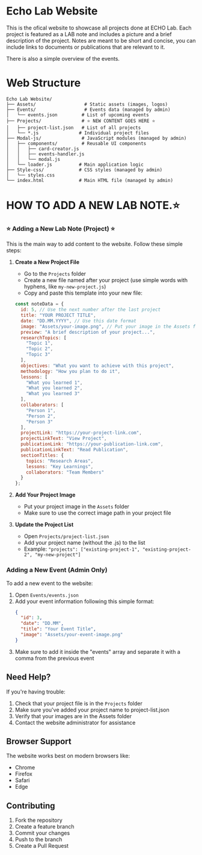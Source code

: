 # Echo Lab Website

This is the ofical website to showcase all projects done at ECHO Lab. Each project is featured as a LAB note and includes a picture and a brief description of the project. Notes are meant to be short and concise, you can include links to documents or publications that are relevant to it.

There is also a simple overview of the events.


# Web Structure

```
Echo Lab Website/
├── Assets/                  # Static assets (images, logos)
├── Events/                  # Events data (managed by admin)
│   └── events.json         # List of upcoming events
├── Projects/               # ⭐ NEW CONTENT GOES HERE ⭐
│   ├── project-list.json   # List of all projects
│   └── *.js               # Individual project files
├── Modal-js/               # JavaScript modules (managed by admin)
│   ├── components/         # Reusable UI components
│   │   ├── card-creator.js
│   │   ├── events-handler.js
│   │   └── modal.js
│   └── loader.js          # Main application logic
├── Style-css/             # CSS styles (managed by admin)
│   └── styles.css
└── index.html             # Main HTML file (managed by admin)
```


# HOW TO ADD A NEW LAB NOTE.⭐

### ⭐ Adding a New Lab Note (Project) ⭐

This is the main way to add content to the website. Follow these simple steps:

1. **Create a New Project File**
   - Go to the `Projects` folder
   - Create a new file named after your project (use simple words with hyphens, like `my-new-project.js`)
   - Copy and paste this template into your new file:

   ```javascript
   const noteData = {
     id: 5, // Use the next number after the last project
     title: "YOUR PROJECT TITLE",
     date: "DD.MM.YYYY", // Use this date format
     image: "Assets/your-image.png", // Put your image in the Assets folder
     preview: "A brief description of your project...",
     researchTopics: [
       "Topic 1",
       "Topic 2",
       "Topic 3"
     ],
     objectives: "What you want to achieve with this project",
     methodology: "How you plan to do it",
     lessons: [
       "What you learned 1",
       "What you learned 2",
       "What you learned 3"
     ],
     collaborators: [
       "Person 1",
       "Person 2",
       "Person 3"
     ],
     projectLink: "https://your-project-link.com",
     projectLinkText: "View Project",
     publicationLink: "https://your-publication-link.com",
     publicationLinkText: "Read Publication",
     sectionTitles: {
       topics: "Research Areas",
       lessons: "Key Learnings",
       collaborators: "Team Members"
     }
   };
   ```

2. **Add Your Project Image**
   - Put your project image in the `Assets` folder
   - Make sure to use the correct image path in your project file

3. **Update the Project List**
   - Open `Projects/project-list.json`
   - Add your project name (without the .js) to the list
   - Example: `"projects": ["existing-project-1", "existing-project-2", "my-new-project"]`

### Adding a New Event (Admin Only)

To add a new event to the website:

1. Open `Events/events.json`
2. Add your event information following this simple format:
   ```json
   {
     "id": 3,
     "date": "DD.MM",
     "title": "Your Event Title",
     "image": "Assets/your-event-image.png"
   }
   ```
3. Make sure to add it inside the "events" array and separate it with a comma from the previous event

## Need Help?

If you're having trouble:
1. Check that your project file is in the `Projects` folder
2. Make sure you've added your project name to project-list.json
3. Verify that your images are in the Assets folder
4. Contact the website administrator for assistance

## Browser Support

The website works best on modern browsers like:
- Chrome
- Firefox
- Safari
- Edge

## Contributing

1. Fork the repository
2. Create a feature branch
3. Commit your changes
4. Push to the branch
5. Create a Pull Request 
